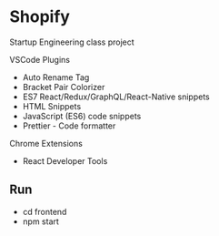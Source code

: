 # Shopify
Startup Engineering class project

VSCode Plugins

- Auto Rename Tag
- Bracket Pair Colorizer
- ES7 React/Redux/GraphQL/React-Native snippets
- HTML Snippets
- JavaScript (ES6) code snippets
- Prettier - Code formatter

Chrome Extensions

- React Developer Tools 

## Run

- cd frontend
- npm start


